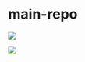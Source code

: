 # main-repo


![](https://cdn.jsdelivr.net/gh/ccforward/assets@master/x/1601716656821.png)

![](https://cdn.jsdelivr.net/gh/ccforward/assets@master/x/1601716506839.png)


